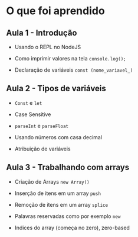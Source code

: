# O que foi aprendido

## Aula 1 - Introdução 

* Usando o REPL no NodeJS

* Como imprimir valores na tela `console.log();`

* Declaração de variáveis `const (nome_variavel_)`

## Aula 2 - Tipos de variáveis 

* `Const` e `let`

* Case Sensitive

* `parseInt` e `parseFloat`

* Usando números com casa decimal

* Atribuição de variáveis

## Aula 3 - Trabalhando com arrays

* Criação de Arrays `new Array()`

* Inserção de itens em um array `push`

* Remoção de itens em um array `splice` 

* Palavras reservadas como por exemplo `new`

* Indices do array (começa no zero), zero-based